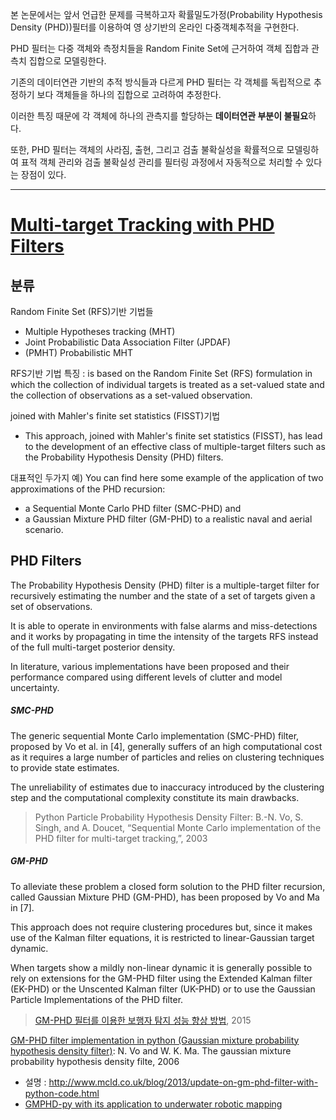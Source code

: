 

본 논문에서는 앞서 언급한 문제를 극복하고자 확률밀도가정(Probability Hypothesis Density (PHD))필터를 이용하여 영
상기반의 온라인 다중객체추적을 구현한다. 

PHD 필터는 다중 객체와 측정치들을 Random Finite Set에 근거하여 객체 집합과 관측치 집합으로 모델링한다. 

기존의 데이터연관 기반의 추적 방식들과 다르게 PHD 필터는 각 객체를 독립적으로 추정하기 보다 객체들을 하나의 집합으로 고려하여 추정한다. 

이러한 특징 때문에 각 객체에 하나의 관측지를 할당하는 **데이터연관 부분이 불필요**하다. 

또한, PHD 필터는 객체의 사라짐, 출현, 그리고 검출 불확실성을 확률적으로 모델링하여 표적 객체 관리와 검출 불확실성 관리를 필터링 과정에서 자동적으로 처리할 수 있다는 장점이 있다.

---

# [Multi-target Tracking with PHD Filters](https://www.math.u-bordeaux.fr/~mpace/PhdFiltering.html)

## 분류 

Random Finite Set (RFS)기반 기법들 
- Multiple Hypotheses tracking (MHT)
- Joint Probabilistic Data Association Filter (JPDAF) 
- (PMHT) Probabilistic MHT 

RFS기반 기법 특징 : is based on the Random Finite Set (RFS) formulation in which the collection of individual targets is treated as a set-valued state and the collection of observations as a set-valued observation.

joined with Mahler's finite set statistics (FISST)기법 
- This approach, joined with Mahler's finite set statistics (FISST), has lead to the development of an effective class of multiple-target filters such as the Probability Hypothesis Density (PHD) filters.

대표적인 두가지 예) You can find here some example of the application of two approximations of the PHD recursion: 
- a Sequential Monte Carlo PHD filter (SMC-PHD) and 
- a Gaussian Mixture PHD filter (GM-PHD) to a realistic naval and aerial scenario.

## PHD Filters

The Probability Hypothesis Density (PHD) filter is a multiple-target filter for recursively estimating the number and the state of a set of targets given a set of observations. 

It is able to operate in environments with false alarms and miss-detections and it works by propagating in time the intensity of the targets RFS instead of the full multi-target posterior density.

In literature, various implementations have been proposed and their performance compared using different levels of clutter and model uncertainty. 


##### SMC-PHD

The generic sequential Monte Carlo implementation (SMC-PHD) filter, proposed by Vo et al. in [4], generally suffers of an high computational cost as it requires a large number of particles and relies on clustering techniques to provide state estimates. 

The unreliability of estimates due to inaccuracy introduced by the clustering step and the computational complexity constitute its main drawbacks. 


> Python Particle Probability Hypothesis Density Filter: B.-N. Vo, S. Singh, and A. Doucet, “Sequential Monte Carlo implementation of the PHD filter for multi-target tracking,”, 2003

##### GM-PHD

To alleviate these problem a closed form solution to the PHD filter recursion, called Gaussian Mixture PHD (GM-PHD), has been proposed by Vo and Ma in [7]. 

This approach does not require clustering procedures but, since it makes use of the Kalman filter equations, it is restricted to linear-Gaussian target dynamic. 

When targets show a mildly non-linear dynamic it is generally possible to rely on extensions for the GM-PHD filter using the Extended Kalman filter (EK-PHD) or the Unscented Kalman filter (UK-PHD) or to use the Gaussian Particle Implementations of the PHD filter.




> [GM-PHD 필터를 이용한 보행자 탐지 성능 향상 방법](http://www.dbpia.co.kr/Article/NODE06594856), 2015


[GM-PHD filter implementation in python (Gaussian mixture probability hypothesis density filter)](https://github.com/danstowell/gmphd): N. Vo and W. K. Ma. The gaussian mixture probability hypothesis density filte, 2006
- 설명 : http://www.mcld.co.uk/blog/2013/update-on-gm-phd-filter-with-python-code.html
- [GMPHD-py with its application to underwater robotic mapping](https://github.com/tfabbri/gmphd-py)



